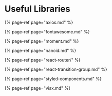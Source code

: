 # Useful Libraries

{% page-ref page="axios.md" %}

{% page-ref page="fontawesome.md" %}

{% page-ref page="moment.md" %}

{% page-ref page="nanoid.md" %}

{% page-ref page="react-router/" %}

{% page-ref page="react-transition-group.md" %}

{% page-ref page="styled-components.md" %}

{% page-ref page="visx.md" %}



